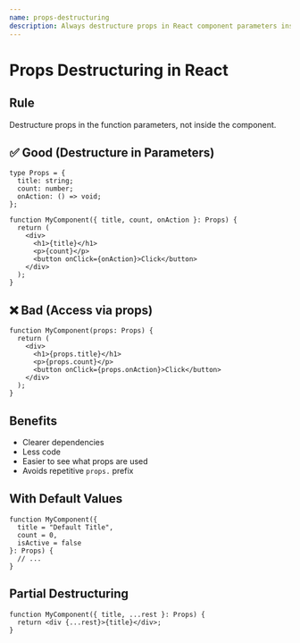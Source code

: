 ```yaml
---
name: props-destructuring
description: Always destructure props in React component parameters instead of accessing via props object.
---
```


# Props Destructuring in React

## Rule
Destructure props in the function parameters, not inside the component.

## ✅ Good (Destructure in Parameters)
```tsx
type Props = {
  title: string;
  count: number;
  onAction: () => void;
};

function MyComponent({ title, count, onAction }: Props) {
  return (
    <div>
      <h1>{title}</h1>
      <p>{count}</p>
      <button onClick={onAction}>Click</button>
    </div>
  );
}
```

## ❌ Bad (Access via props)
```tsx
function MyComponent(props: Props) {
  return (
    <div>
      <h1>{props.title}</h1>
      <p>{props.count}</p>
      <button onClick={props.onAction}>Click</button>
    </div>
  );
}
```

## Benefits
- Clearer dependencies
- Less code
- Easier to see what props are used
- Avoids repetitive `props.` prefix

## With Default Values
```tsx
function MyComponent({
  title = "Default Title",
  count = 0,
  isActive = false
}: Props) {
  // ...
}
```

## Partial Destructuring
```tsx
function MyComponent({ title, ...rest }: Props) {
  return <div {...rest}>{title}</div>;
}
```
